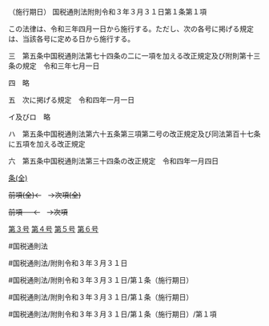（施行期日）
国税通則法附則令和３年３月３１日第１条第１項

この法律は、令和三年四月一日から施行する。ただし、次の各号に掲げる規定は、当該各号に定める日から施行する。

三　第五条中国税通則法第七十四条の二に一項を加える改正規定及び附則第十三条の規定　令和三年七月一日

四　略

五　次に掲げる規定　令和四年一月一日

イ及びロ　略

ハ　第五条中国税通則法第六十五条第三項第二号の改正規定及び同法第百十七条に五項を加える改正規定

六　第五条中国税通則法第三十四条の改正規定　令和四年一月四日

[条(全)](国税通則法＿＿＿＿附則令和３年３月３１日第１条_.md)

~~前項(全)←~~　~~→次項(全)~~

~~前項 　 ←~~　~~→次項~~

[第３号](国税通則法＿＿＿＿附則令和３年３月３１日第１条第１項第３号.md)  [第４号](国税通則法＿＿＿＿附則令和３年３月３１日第１条第１項第４号.md)  [第５号](国税通則法＿＿＿＿附則令和３年３月３１日第１条第１項第５号.md)  [第６号](国税通則法＿＿＿＿附則令和３年３月３１日第１条第１項第６号.md)  

#国税通則法

#国税通則法/附則令和３年３月３１日

#国税通則法/附則令和３年３月３１日/第１条（施行期日）

#国税通則法/附則令和３年３月３１日/第１条（施行期日）

#国税通則法/附則令和３年３月３１日/第１条（施行期日）/第１項

